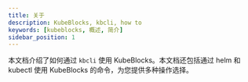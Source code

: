 ```yaml
---
title: 关于
description: KubeBlocks, kbcli, how to
keywords: [kubeblocks, 概述, 简介]
sidebar_position: 1
---
```


本文档介绍了如何通过 `kbcli` 使用 KubeBlocks。本文档还包括通过 helm 和 kubectl 使用 KubeBlocks 的命令，为您提供多种操作选择。
